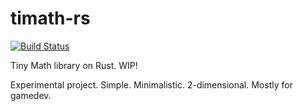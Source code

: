 # timath-rs

[![Build Status](https://travis-ci.org/johnnie-che/timath-rs.svg)](https://travis-ci.org/johnnie-che/timath-rs)

Tiny Math library on Rust. WIP!

Experimental project. Simple. Minimalistic. 2-dimensional. Mostly for gamedev.
